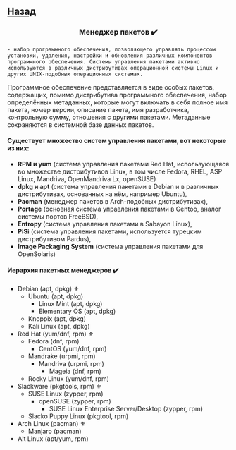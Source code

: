 ## [Назад](../lin.md)

### <center>Менеджер пакетов ✔️</center>
`- набор программного обеспечения, позволяющего управлять процессом установки, удаления, настройки и обновления различных компонентов программного обеспечения. Системы управления пакетами активно используются в различных дистрибутивах операционной системы Linux и других UNIX-подобных операционных системах.`

Программное обеспечение представляется в виде особых пакетов, содержащих, помимо дистрибутива программного обеспечения, набор определённых метаданных, которые могут включать в себя полное имя пакета, номер версии, описание пакета, имя разработчика, контрольную сумму, отношения с другими пакетами. Метаданные сохраняются в системной базе данных пакетов.

#### Существует множество систем управления пакетами, вот некоторые из них:

- <b>RPM и yum</b> (система управления пакетами Red Hat, использующаяся во множестве дистрибутивов Linux, в том числе Fedora, RHEL, ASP Linux, Mandriva, OpenMandriva Lx, openSUSE)
- <b>dpkg и apt</b> (система управления пакетами в Debian и в различных дистрибутивах, основанных на нём, например Ubuntu),
- <b>Pacman</b> (менеджер пакетов в Arch-подобных дистрибутивах),
- <b>Portage</b> (основная система управления пакетами в Gentoo, аналог системы портов FreeBSD),
- <b>Entropy</b> (система управления пакетами в Sabayon Linux),
- <b>PiSi</b> (система управления пакетами, используется турецким дистрибутивом Pardus),
- <b>Image Packaging System</b> (система управления пакетами для OpenSolaris)


#### Иерархия пакетных менеджеров ✔️

- Debian (apt, dpkg) ⚜️
    - Ubuntu (apt, dpkg)
        - Linux Mint (apt, dpkg)
        - Elementary OS (apt, dpkg)
    - Knoppix (apt, dpkg)
    - Kali Linux (apt, dpkg)
- Red Hat (yum/dnf, rpm) ⚜️
    - Fedora (dnf, rpm)
        - CentOS (yum/dnf, rpm)
    - Mandrake (urpmi, rpm)
        - Mandriva (urpmi, rpm)
            - Mageia (dnf, rpm)
    - Rocky Linux (yum/dnf, rpm)
- Slackware (pkgtools, rpm) ⚜️
    - SUSE Linux (zypper, rpm)
        - openSUSE (zypper, rpm)
            - SUSE Linux Enterprise Server/Desktop (zypper, rpm)
    - Slacko Puppy Linux (pkgtool, rpm)
- Arch Linux (pacman) ⚜️
    - Manjaro (pacman)
- Alt Linux (apt/yum, rpm)


